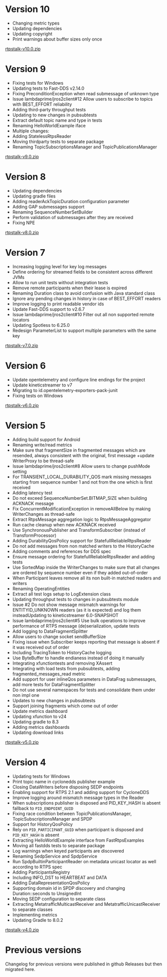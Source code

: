 # Version 10

- Changing metric types
- Updating dependencies
- Updating copyright
- Print warnings about buffer sizes only once

[rtpstalk-v10.0.zip](https://github.com/pinorobotics/rtpstalk/raw/main/rtpstalk/release/rtpstalk-v10.0.zip)

# Version 9

- Fixing tests for Windows
- Updating tests to Fast-DDS v2.14.0
- Fixing PreconditionException when read submessage of unknown type
- Issue lambdaprime/jros2client#12 Allow users to subscribe to topics with BEST_EFFORT reliability
- Adding third-party throughput tests
- Updating to new changes in pubsubtests
- Extract default topic name and type in tests
- Renaming HelloWorldExample iface
- Multiple changes:
- Adding StatelessRtpsReader
- Moving thirdparty tests to separate package
- Renaming TopicSubscriptionsManager and TopicPublicationsManager

[rtpstalk-v9.0.zip](https://github.com/pinorobotics/rtpstalk/raw/main/rtpstalk/release/rtpstalk-v9.0.zip)

# Version 8

- Updating dependencies
- Updating gradle files
- Adding readerAckTopicDuration configuration parameter
- Adding GAP submessages support
- Renaming SequenceNumberSetBuilder
- Perform validation of submessages after they are received
- Fixing NPE

[rtpstalk-v8.0.zip](https://github.com/pinorobotics/rtpstalk/raw/main/rtpstalk/release/rtpstalk-v8.0.zip)

# Version 7

- Increasing logging level for key log messages
- Define ordering for streamed fields to be consistent across different JVMs
- Allow to run unit tests without integration tests
- Remove remote participants when their lease is expired
- Renaming Duration class to avoid confusion with Java standard class
- Ignore any pending changes in history in case of BEST_EFFORT readers
- Improve logging to print readable vendor ids
- Update Fast-DDS support to v2.6.7
- Issue lambdaprime/jros2client#10 Filter out all non supported remote locators
- Updating Spotless to 6.25.0
- Redesign ParameterList to support multiple parameters with the same key

[rtpstalk-v7.0.zip](https://github.com/pinorobotics/rtpstalk/raw/main/rtpstalk/release/rtpstalk-v7.0.zip)

# Version 6

- Update opentelemetry and configure line endings for the project
- Update kineticstreamer to v7
- Migrating to id.opentelemetry-exporters-pack-junit
- Fixing tests on Windows

[rtpstalk-v6.0.zip](https://github.com/pinorobotics/rtpstalk/raw/main/rtpstalk/release/rtpstalk-v6.0.zip)

# Version 5

- Adding build support for Android
- Renaming write/read metrics
- Make sure that fragmentSize in fragmented messages which are resended, always consistent with the original, first message +update WriterProxy to be thread-safe
- Issue lambdaprime/jros2client#8 Allow users to change pushMode setting
- For TRANSIENT_LOCAL_DURABILITY_QOS mark missing messages starting from sequence number 1 and not from the one which is first received
- Adding latency test
- Do not exceed SequenceNumberSet.BITMAP_SIZE when building ACKNACK message
- Fix ConcurrentModificationException in removeAllBelow by making WriterChanges as thread-safe
- Extract RtpsMessage aggregation logic to RtpsMessageAggregator
- Run cache cleanup when new ACKNACK received
- Use SynchronousPublisher and TransformSubscriber (instead of TransformProcessor)
- Adding DurabilityQosPolicy support for StatefullReliableRtpsReader
- Do not add messages from non matched writers to the HistoryCache
- Adding comments and references for DDS spec
- Ensure message ordering for StatefullReliableRtpsReader and adding tests
- Use SortedMap inside the WriterChanges to make sure that all changes are ordered by sequence number even if they added out-of-order
- When Participant leaves remove all its non built-in matched readers and writers
- Renaming OperatingEntities
- Extract all test logs setup to LogExtension class
- Updating throughput tests to changes in pubsubtests module
- Issue #2 Do not show message mismatch warnings for ENTITYID_UNKNOWN readers (as it is expected) and log them insteadUpdating to kineticstreamer 6.0-SNAPSHOT
- Issue lambdaprime/jros2client#5 Use bulk operations to improve performance of RTPS message (de)serialization, update tests
- Add logging to DataFragmentSplitter
- Allow users to change socket sendBufferSize
- Fixing issue when Subscriber keeps reporting that message is absent if it was received out of order
- Including TracingToken to HistoryCache logging
- Use ByteBuffer to handle endianess instead of doing it manually
- Integrating xfunctiontests and removing XAssert
- Integrating with load tests from pubsubtests, adding fragmented_messages_read metric
- Add support for user inlineQos parameters in DataFrag submessages, add more tests for DataFragmentSplitter
- Do not use several namespaces for tests and consolidate them under non impl one
- Updates to new changes in pubsubtests
- Support joining fragments which come out of order
- Update metrics dashboard
- Updating xfunction to v24
- Updating gradle to 8.3
- Adding metrics dashboards
- Updating download links

[rtpstalk-v5.0.zip](https://github.com/pinorobotics/rtpstalk/raw/main/rtpstalk/release/rtpstalk-v5.0.zip)

# Version 4

- Updating tests for Windows
- Print topic name in cyclonedds publisher example
- Closing DataWriters before disposing SEDP endpoints
- Enabling support for RTPS 2.1 and adding support for CycloneDDS
- Improve logging around mismatch message types in the Reader
- When subscriptions publisher is disposed and PID_KEY_HASH is absent fallback to `PID_ENDPOINT_GUID`
- Fixing race condition between TopicPublicationsManager, TopicSubscriptionsManager and SPDP
- Support for HistoryQosPolicy
- Rely on `PID_PARTICIPANT_GUID` when participant is disposed and `PID_KEY_HASH` is absent
- Extracting HelloWorldExample interface from FastRtpsExamples
- Moving all fastdds tests to separate package
- Log warnings when keyed participants are discovered
- Renaming SedpService and SpdpService
- Run SpdpBuiltinParticipantReader on metadata unicast locator as well according to RTPS spec
- Adding ParticipantsRegistry
- Including INFO_DST to HEARTBEAT and DATA
- Adding DataRepresentationQosPolicy
- Supporting domain id in SPDP discovery and changing Duration::seconds to UnsignedInt
- Moving SEDP configuration to separate class
- Extracting MetatrafficMulticastReceiver and MetatrafficUnicastReceiver to separate classes
- Implementing metrics
- Updating Gradle to 8.0.2

[rtpstalk-v4.0.zip](https://github.com/pinorobotics/rtpstalk/raw/main/rtpstalk/release/rtpstalk-v4.0.zip)

# Previous versions

Changelog for previous versions were published in github Releases but then migrated here.
